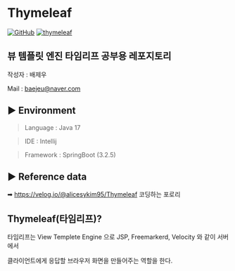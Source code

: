 
# Thymeleaf
[![GitHub](https://img.shields.io/badge/-GitHub-181717?style=flat-square&logo=GitHub&logoColor=white)](https://github.com/)
[![thymeleaf](https://img.shields.io/badge/-thymeleaf-#005F0F?style=flat-square&logo=thymeleaf&logoColor=white)](https://github.com/)

## 뷰 템플릿 엔진 타임리프 공부용 레포지토리 

작성자 : 배제우 

Mail   : baejeu@naver.com

## ▶ Environment 
> Language : Java 17

> IDE : Intellij

> Framework : SpringBoot (3.2.5)

 ## ▶ Reference data
 ➡ https://velog.io/@alicesykim95/Thymeleaf 코딩하는 포로리

 ## Thymeleaf(타임리프)?

 타임리프는 View Templete Engine 으로 JSP, Freemarkerd, Velocity 와 같이 서버에서
 
 클라이언트에게 응답할 브라우저 화면을 만들어주는 역할을 한다.
 

